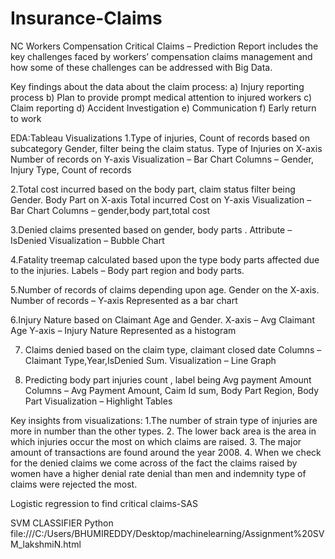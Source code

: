 # Insurance-Claims
NC Workers Compensation Critical Claims – Prediction 
Report includes the key challenges faced by workers’ compensation claims management and how some of these challenges can be addressed with Big Data.

Key findings about the data about the claim process:
a)	Injury reporting process
b)	Plan to provide prompt medical attention to injured workers
c)   Claim reporting
d)  Accident Investigation
e)  Communication
f)  Early return to work

EDA:Tableau
Visualizations
1.Type of injuries, Count of records based on subcategory Gender, filter being the claim status.
Type of Injuries on X-axis 
Number of records on Y-axis
Visualization – Bar Chart
Columns – Gender, Injury Type, Count of records

2.Total cost incurred based on the body part, claim status filter being  Gender.
Body Part on X-axis
Total incurred Cost on Y-axis
Visualization – Bar Chart
Columns – gender,body part,total cost

3.Denied claims presented based on gender, body parts .
Attribute – IsDenied
Visualization – Bubble Chart

4.Fatality treemap calculated based upon the type body parts affected due to the  injuries.
Labels – Body part region and body parts.

5.Number of records of claims depending upon age.
Gender on the X-axis. Number of records – Y-axis
Represented as a bar chart


6.Injury Nature based on Claimant Age and Gender.
X-axis – Avg Claimant Age
Y-axis – Injury Nature
Represented as a histogram

7. Claims denied based on the claim type, claimant closed date
Columns – Claimant Type,Year,IsDenied Sum.
Visualization – Line Graph

8. Predicting body part injuries count , label being Avg payment Amount
Columns – Avg Payment Amount, Caim Id sum, Body Part Region, Body Part
Visualization – Highlight Tables

Key insights from visualizations:
1.The number of strain type of injuries are more in number than the other types.
2. The lower back area is the area in which injuries occur the most on which claims are raised.
3. The major amount of transactions are found around the year 2008.
4. When we check for the denied claims we come across of the fact the claims raised by women have a higher denial rate denial than men and indemnity type of claims were rejected the most.

Logistic regression to find critical claims-SAS 

SVM CLASSIFIER Python
file:///C:/Users/BHUMIREDDY/Desktop/machinelearning/Assignment%20SVM_lakshmiN.html
